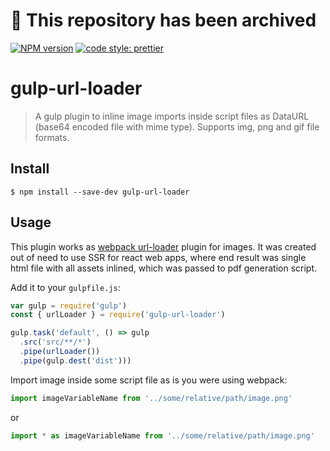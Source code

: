 # 🚫 This repository has been archived

[![NPM version][npm-badge-url]][npm-url] 
[![code style: prettier][prettier-badge-url]][prettier-url]

# gulp-url-loader 
> A gulp plugin to inline image imports inside script files as DataURL (base64 encoded file with mime type). Supports img, png and gif file formats.

## Install 
```shell
$ npm install --save-dev gulp-url-loader
```

## Usage
This plugin works as [webpack url-loader](https://github.com/webpack-contrib/url-loader) plugin for images. It was created out of need to use SSR for react web apps, where end result was single html file with all assets inlined, which was passed to pdf generation script.

Add it to your `gulpfile.js`:
```js
var gulp = require('gulp')
const { urlLoader } = require('gulp-url-loader')

gulp.task('default', () => gulp
  .src('src/**/*')
  .pipe(urlLoader())
  .pipe(gulp.dest('dist')))
```

Import image inside some script file as is you were using webpack:
```js
import imageVariableName from '../some/relative/path/image.png'
```
or
```ts
import * as imageVariableName from '../some/relative/path/image.png'
```



[npm-url]: https://www.npmjs.com/package/gulp-url-loader
[npm-badge-url]: https://img.shields.io/npm/v/gulp-url-loader.svg 
[prettier-url]: https://github.com/prettier/prettier
[prettier-badge-url]: https://img.shields.io/badge/code_style-prettier-ff69b4.svg

